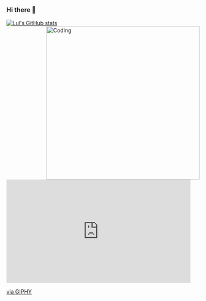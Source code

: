 ### Hi there 👋

<!--
**lul-g/lul-g** is a ✨ _special_ ✨ repository because its `README.md` (this file) appears on your GitHub profile.

Here are some ideas to get you started:

- 🔭 I’m currently working on ...
- 🌱 I’m currently learning ...
- 👯 I’m looking to collaborate on ...
- 🤔 I’m looking for help with ...
- 💬 Ask me about ...
- 📫 How to reach me: ...
- 😄 Pronouns: ...
- ⚡ Fun fact: ...
-->
[![Lul's GitHub stats](https://github-readme-stats.vercel.app/api?username=lul-g)](https://github.com/lul-g/github-readme-stats)
 <img align="right" alt="Coding" width="400" src="https://giphy.com/embed/f3iwJFOVOwuy7K6FFw">
 
 <iframe src="https://giphy.com/embed/f3iwJFOVOwuy7K6FFw" width="480" height="270" frameBorder="0" class="giphy-embed" allowFullScreen></iframe><p><a href="https://giphy.com/gifs/Pluralsight-man-development-developer-f3iwJFOVOwuy7K6FFw">via GIPHY</a></p>
